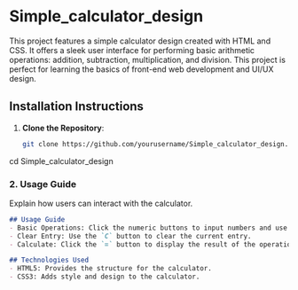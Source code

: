 # Simple_calculator_design
This project features a simple calculator design created with HTML and CSS. It offers a sleek user interface for performing basic arithmetic operations: addition, subtraction, multiplication, and division. This project is perfect for learning the basics of front-end web development and UI/UX design.
## Installation Instructions

1. **Clone the Repository**:
   ```bash
   git clone https://github.com/yourusername/Simple_calculator_design.git
cd Simple_calculator_design

### 2. **Usage Guide**

Explain how users can interact with the calculator.

```markdown
## Usage Guide
- Basic Operations: Click the numeric buttons to input numbers and use the operation buttons (`+`, `-`, `*`, `/`) to perform calculations.
- Clear Entry: Use the `C` button to clear the current entry.
- Calculate: Click the `=` button to display the result of the operation.

## Technologies Used
- HTML5: Provides the structure for the calculator.
- CSS3: Adds style and design to the calculator.
